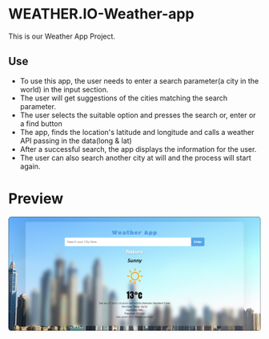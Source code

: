 # WEATHER.IO-Weather-app
This is our Weather App Project.

## Use
- To use this app, the user needs to enter a search parameter(a city in the world) in the input section.
- The user will get suggestions of the cities matching the search parameter. 
- The user selects the suitable option and presses the search or, enter or a find button
- The app, finds the location's latitude and longitude and calls a weather API passing in the data(long & lat)
- After a successful search, the app displays the information for the user.
- The user can also search another city at will and the process will start again.

# Preview
<div align="center">
<img src="https://github.com/Bennyjoez/Atril-Ben-Weather-App/blob/main/Preview.png" width="650px">
</div>
